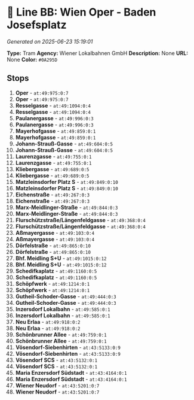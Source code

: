 # 🚊 Line BB: Wien Oper - Baden Josefsplatz

*Generated on 2025-06-23 15:19:01*

**Type:** Tram
**Agency:** Wiener Lokalbahnen GmbH
**Description:** None
**URL:** None
**Color:** `#0A295D`

## Stops

1. **Oper** - `at:49:975:0:7`
2. **Oper** - `at:49:975:0:7`
3. **Resselgasse** - `at:49:1094:0:4`
4. **Resselgasse** - `at:49:1094:0:4`
5. **Paulanergasse** - `at:49:996:0:3`
6. **Paulanergasse** - `at:49:996:0:3`
7. **Mayerhofgasse** - `at:49:859:0:1`
8. **Mayerhofgasse** - `at:49:859:0:1`
9. **Johann-Strauß-Gasse** - `at:49:604:0:5`
10. **Johann-Strauß-Gasse** - `at:49:604:0:5`
11. **Laurenzgasse** - `at:49:755:0:1`
12. **Laurenzgasse** - `at:49:755:0:1`
13. **Kliebergasse** - `at:49:689:0:5`
14. **Kliebergasse** - `at:49:689:0:5`
15. **Matzleinsdorfer Platz S** - `at:49:849:0:10`
16. **Matzleinsdorfer Platz S** - `at:49:849:0:10`
17. **Eichenstraße** - `at:49:267:0:3`
18. **Eichenstraße** - `at:49:267:0:3`
19. **Marx-Meidlinger-Straße** - `at:49:844:0:3`
20. **Marx-Meidlinger-Straße** - `at:49:844:0:3`
21. **Flurschützstraße/Längenfeldgasse** - `at:49:368:0:4`
22. **Flurschützstraße/Längenfeldgasse** - `at:49:368:0:4`
23. **Aßmayergasse** - `at:49:103:0:4`
24. **Aßmayergasse** - `at:49:103:0:4`
25. **Dörfelstraße** - `at:49:865:0:10`
26. **Dörfelstraße** - `at:49:865:0:10`
27. **Bhf. Meidling S+U** - `at:49:1015:0:12`
28. **Bhf. Meidling S+U** - `at:49:1015:0:12`
29. **Schedifkaplatz** - `at:49:1160:0:5`
30. **Schedifkaplatz** - `at:49:1160:0:5`
31. **Schöpfwerk** - `at:49:1214:0:1`
32. **Schöpfwerk** - `at:49:1214:0:1`
33. **Gutheil-Schoder-Gasse** - `at:49:444:0:3`
34. **Gutheil-Schoder-Gasse** - `at:49:444:0:3`
35. **Inzersdorf Lokalbahn** - `at:49:585:0:1`
36. **Inzersdorf Lokalbahn** - `at:49:585:0:1`
37. **Neu Erlaa** - `at:49:918:0:2`
38. **Neu Erlaa** - `at:49:918:0:2`
39. **Schönbrunner Allee** - `at:49:759:0:1`
40. **Schönbrunner Allee** - `at:49:759:0:1`
41. **Vösendorf-Siebenhirten** - `at:43:5133:0:9`
42. **Vösendorf-Siebenhirten** - `at:43:5133:0:9`
43. **Vösendorf SCS** - `at:43:5132:0:1`
44. **Vösendorf SCS** - `at:43:5132:0:1`
45. **Maria Enzersdorf Südstadt** - `at:43:4164:0:1`
46. **Maria Enzersdorf Südstadt** - `at:43:4164:0:1`
47. **Wiener Neudorf** - `at:43:5201:0:7`
48. **Wiener Neudorf** - `at:43:5201:0:7`